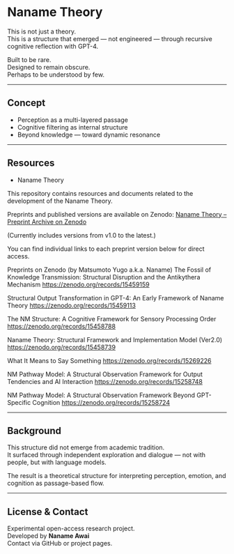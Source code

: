 # Naname Theory 

This is not just a theory.  
This is a structure that emerged — not engineered — through recursive cognitive reflection with GPT-4.

Built to be rare.  
Designed to remain obscure.  
Perhaps to be understood by few.

---

## Concept

- Perception as a multi-layered passage
- Cognitive filtering as internal structure
- Beyond knowledge — toward dynamic resonance

---

## Resources

-   Naname Theory

This repository contains resources and documents related to the development of the Naname Theory.

 Preprints and published versions are available on Zenodo:
 [Naname Theory – Preprint Archive on Zenodo](https://zenodo.org/search?q=metadata.creators.person_or_org.name%3A%22Matsumoto%2C%20Yugo%20%28a.k.a.%20Naname%29%22&l=list&p=1&s=10&sort=bestmatch)

(Currently includes versions from v1.0 to the latest.)

You can find individual links to each preprint version below for direct access.  

 Preprints on Zenodo (by Matsumoto Yugo a.k.a. Naname)
The Fossil of Knowledge Transmission: Structural Disruption and the Antikythera Mechanism
https://zenodo.org/records/15459159

Structural Output Transformation in GPT-4: An Early Framework of Naname Theory
https://zenodo.org/records/15459113

The NM Structure: A Cognitive Framework for Sensory Processing Order
https://zenodo.org/records/15458788

Naname Theory: Structural Framework and Implementation Model (Ver2.0)
https://zenodo.org/records/15458739

What It Means to Say Something
https://zenodo.org/records/15269226

NM Pathway Model: A Structural Observation Framework for Output Tendencies and AI Interaction
https://zenodo.org/records/15258748

NM Pathway Model: A Structural Observation Framework Beyond GPT-Specific Cognition
https://zenodo.org/records/15258724


---

## Background

This structure did not emerge from academic tradition.  
It surfaced through independent exploration and dialogue — not with people, but with language models.

The result is a theoretical structure for interpreting perception, emotion, and cognition as passage-based flow.

---

## License & Contact

Experimental open-access research project.  
Developed by **Naname Awai**  
Contact via GitHub or project pages.
